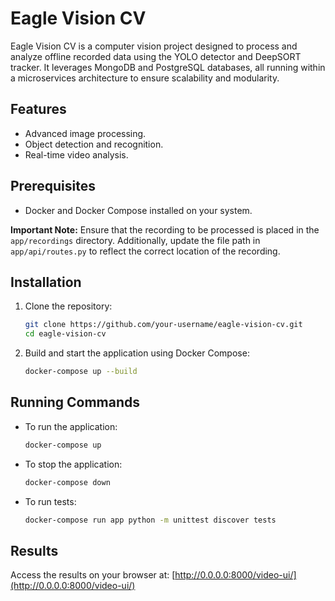 # Eagle Vision CV
Eagle Vision CV is a computer vision project designed to process and analyze offline recorded data using the YOLO detector and DeepSORT tracker. It leverages MongoDB and PostgreSQL databases, all running within a microservices architecture to ensure scalability and modularity.

## Features
- Advanced image processing.
- Object detection and recognition.
- Real-time video analysis.

## Prerequisites
- Docker and Docker Compose installed on your system.

**Important Note:** Ensure that the recording to be processed is placed in the `app/recordings` directory. Additionally, update the file path in `app/api/routes.py` to reflect the correct location of the recording.

## Installation
1. Clone the repository:
    ```bash
    git clone https://github.com/your-username/eagle-vision-cv.git
    cd eagle-vision-cv
    ```
2. Build and start the application using Docker Compose:
    ```bash
    docker-compose up --build
    ```

## Running Commands
- To run the application:
  ```bash
  docker-compose up
  ```
- To stop the application:
  ```bash
  docker-compose down
  ```
- To run tests:
  ```bash
  docker-compose run app python -m unittest discover tests
  ```

## Results
Access the results on your browser at: [http://0.0.0.0:8000/video-ui/](http://0.0.0.0:8000/video-ui/)

